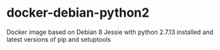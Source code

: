 # docker-debian-python2
Docker image based on Debian 8 Jessie with python 2.7.13 installed and latest versions of pip and setuptools
